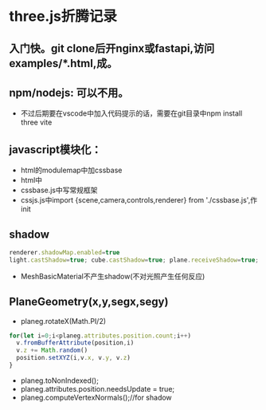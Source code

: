 # three.js折腾记录
## 入门快。git clone后开nginx或fastapi,访问examples/*.html,成。
## npm/nodejs: 可以不用。
- 不过后期要在vscode中加入代码提示的话，需要在git目录中npm install three vite
## javascript模块化：
- html的modulemap中加cssbase
- html中<script type="module" src="cssjs.js"></script>
- cssbase.js中写常规框架
- cssjs.js中import {scene,camera,controls,renderer} from './cssbase.js',作init

## shadow
```javascript
renderer.shadowMap.enabled=true
light.castShadow=true; cube.castShadow=true; plane.receiveShadow=true;
```
- MeshBasicMaterial不产生shadow(不对光照产生任何反应)

## PlaneGeometry(x,y,segx,segy)
- planeg.rotateX(Math.PI/2)
```javascript
for(let i=0;i<planeg.attributes.position.count;i++)
  v.fromBufferAttribute(position,i)
  v.z += Math.random()
  position.setXYZ(i,v.x, v.y, v.z)
}
```
- planeg.toNonIndexed();
- planeg.attributes.position.needsUpdate = true;
- planeg.computeVertexNormals();//for shadow
